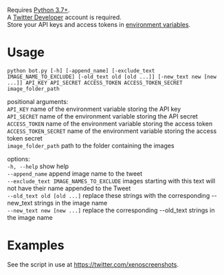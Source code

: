 Requires [Python 3.7+](https://www.python.org/downloads/).  
A [Twitter Developer](https://developer.twitter.com) account is required.  
Store your API keys and access tokens in [environment variables](https://en.wikipedia.org/wiki/Environment_variable?&useskin=vector).  

# Usage
`python bot.py [-h] [-append_name] [-exclude_text IMAGE_NAME_TO_EXCLUDE] [-old_text old [old ...]] [-new_text new [new ...]] API_KEY API_SECRET ACCESS_TOKEN ACCESS_TOKEN_SECRET image_folder_path`

positional arguments:  
  `API_KEY`               name of the environment variable storing the API key  
  `API_SECRET`            name of the environment variable storing the API secret  
  `ACCESS_TOKEN`          name of the environment variable storing the access token  
  `ACCESS_TOKEN_SECRET`   name of the environment variable storing the access token secret  
  `image_folder_path`     path to the folder containing the images  

options:  
  `-h, --help`                                show help  
  `--append_name`                             append image name to the tweet  
  `--exclude_text IMAGE_NAMES_TO_EXCLUDE`     images starting with this text will not have their name appended to the Tweet  
  `--old_text old [old ...]`                  replace these strings with the corresponding --new_text strings in the image name  
  `--new_text new [new ...]`                  replace the corresponding --old_text strings in the image name  

# Examples
See the script in use at https://twitter.com/xenoscreenshots.
